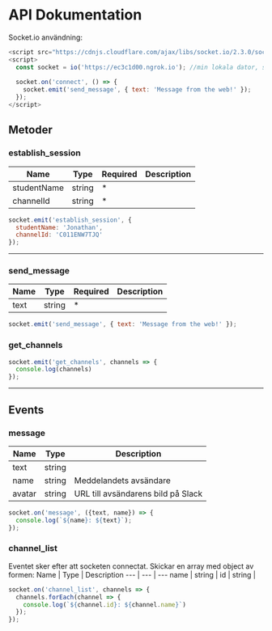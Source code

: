 # API Dokumentation

Socket.io användning:
```javascript
<script src="https://cdnjs.cloudflare.com/ajax/libs/socket.io/2.3.0/socket.io.js"></script>
<script>
  const socket = io('https://ec3c1d00.ngrok.io'); //min lokala dator, ska senare vara https://api.dothemath.app
  
  socket.on('connect', () => {
    socket.emit('send_message', { text: 'Message from the web!' });
  });
</script>
```

## Metoder

### establish_session 

Name | Type | Required | Description
--- | --- | --- | ---
studentName | string | * |
channelId | string | * |

```javascript
socket.emit('establish_session', {
  studentName: 'Jonathan',
  channelId: 'C011ENW7TJQ'
});
```
___

### send_message 

Name | Type | Required | Description
--- | --- | --- | ---
text | string | *

```javascript
socket.emit('send_message', { text: 'Message from the web!' });
```

### get_channels 

```javascript
socket.emit('get_channels', channels => {
  console.log(channels)
});
```
___

## Events

### message

Name | Type | Description
--- | --- | ---
text | string | 
name | string | Meddelandets avsändare
avatar | string | URL till avsändarens bild på Slack

```javascript
socket.on('message', ({text, name}) => {
  console.log(`${name}: ${text}`);
});
```

### channel_list

Eventet sker efter att socketen connectat. Skickar en array med object av formen:
Name | Type | Description
--- | --- | ---
name | string | 
id | string | 

```javascript
socket.on('channel_list', channels => {
  channels.forEach(channel => {
    console.log(`${channel.id}: ${channel.name}`)
  });
});
```